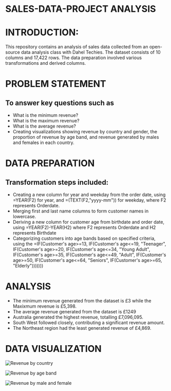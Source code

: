 # SALES-DATA-PROJECT ANALYSIS
 # INTRODUCTION: 
  This repository contains an analysis of sales data collected from an open-source data analysis class with Dahel Techies. The dataset consists of 10 columns and 17,422 rows. The data preparation involved various transformations and derived columns.

# PROBLEM STATEMENT
 ## To answer key questions such as 
  - What is the minimum revenue?
  - What is the maximum revenue?
  - What is the average revenue?
  - Creating  visualizations  showing revenue by country and gender, the proportion of revenue by age band, and revenue generated by males and females in each country.
  
# DATA PREPARATION
   ## Transformation steps included:
   - Creating a new column for year and weekday from the order date, using =YEAR(F2) for year, and =(TEXT(F2,"yyyy-mm")) for weekday, where F2 represents Orderdate.
   - Merging first and last name columns to form customer names in lowercase.
   - Deriving a new column for customer age from birthdate and order date, using =YEAR(F2)-YEAR(H2) where F2 represents Orderdate and H2 represents Birthdate
   - Categorizing customers into age bands based on specified criteria,  using the =IF(Customer's age>=13, IF(Customer's age<=19, "Teenager", IF(Customer's age>=20, IF(Customer's age<=34, "Young Adult", IF(Customer's age>=35, IF(Customer's age<=49, "Adult", IF(Customer's age>=50, IF(Customer's age<=64, "Seniors", IF(Customer's age>=65, "Elderly")))))))
    

# ANALYSIS
  - The minimum revenue generated from the dataset is £3 while the Maxixmum revenue is £5,398.
  - The average revenue generated from the dataset is £1249
  - Australia generated the highest revenue, totalling £7,096,095.
  - South West followed closely, contributing a significant revenue amount.
  - The Northeast region had the least generated revenue of £4,869.

# DATA VISUALIZATION
![Revenue by country](https://github.com/EmmanuelVitus/Sales-Data--Project/assets/151396803/35ee4422-3876-4a23-9d5f-70571ff83113)

 ![Revenue by age band](https://github.com/EmmanuelVitus/Sales-Data--Project/assets/151396803/e40a2fc7-969f-4530-81b7-a2f477823c79)

  ![Revenue by male and female](https://github.com/EmmanuelVitus/Sales-Data--Project/assets/151396803/1b3b9035-c1b0-46f3-932b-37848a192df8)

  






